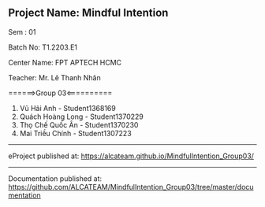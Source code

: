 Project Name: Mindful Intention
-------------------------------------------------------------------------


Sem : 01

Batch No: T1.2203.E1

Center Name: FPT APTECH HCMC

Teacher: Mr. Lê Thanh Nhân

======>Group 03<==========
01. Vũ Hải Anh - Student1368169
02. Quách Hoàng Long - Student1370229
03. Thọ Chế Quốc Ân - Student1370230
04. Mai Triều Chính - Student1307223


---------------------------------------------------------------------------
eProject published at: https://alcateam.github.io/MindfulIntention_Group03/

---------------------------------------------------------------------------
Documentation published at: https://github.com/ALCATEAM/MindfulIntention_Group03/tree/master/documentation

